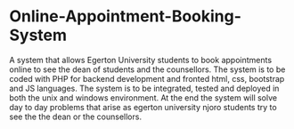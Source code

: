 # Online-Appointment-Booking-System
A system that allows Egerton University students to book appointments online to see the dean of students and the counsellors.
The system is to be coded with PHP for backend development and fronted html, css, bootstrap and JS languages.
The system is to be integrated, tested and deployed in both the unix and windows environment.
At the end the system will solve day to day problems  that arise as egerton university njoro students try to see the the dean or the counsellors.
